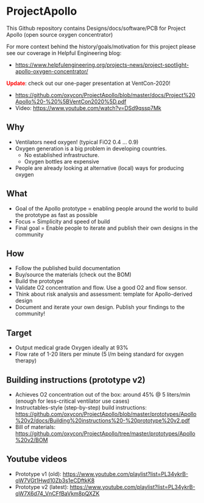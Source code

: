 # ProjectApollo
This Github repository contains Designs/docs/software/PCB for Project Apollo (open source oxygen concentrator)

For more context behind the history/goals/motivation for this project please see our coverage in Helpful Engineering blog: 
- https://www.helpfulengineering.org/projects-news/project-spotlight-apollo-oxygen-concentrator/  

<b style='color:red'>Update</b>: check out our one-pager presentation at VentCon-2020! 
- https://github.com/oxycon/ProjectApollo/blob/master/docs/Project%20Apollo%20-%20%5BVentCon2020%5D.pdf 
- Video: https://www.youtube.com/watch?v=DSd9qssp7Mk 

## Why
- Ventilators need oxygen! (typical FiO2 0.4 … 0.9)
- Oxygen generation is a big problem in developing countries. 
  - No established infrastructure. 
  - Oxygen bottles are expensive
- People are already looking at alternative (local) ways for producing oxygen
## What 
- Goal of the Apollo prototype = enabling people around the world to build the prototype as fast as possible
- Focus = Simplicity and speed of build 
- Final goal = Enable people to iterate and publish their own designs in the community
## How
- Follow the published build documentation
- Buy/source the materials (check out the BOM)
- Build the prototype
- Validate O2 concentration and flow. Use a good O2 and flow sensor. 
- Think about risk analysis and assessment: template for Apollo-derived design
- Document and iterate your own design. Publish your findings to the community! 

## Target 
- Output medical grade Oxygen ideally at 93% 
- Flow rate of 1-20 liters per minute (5 l/m being standard for oxygen therapy)

## Building instructions (prototype v2)
- Achieves O2 concentration out of the box: around 45% @ 5 liters/min (enough for less-critical ventilator use cases)
- Instructables-style (step-by-step) build instructions: https://github.com/oxycon/ProjectApollo/blob/master/prototypes/Apollo%20v2/docs/Building%20instructions%20-%20prototype%20v2.pdf 
- Bill of materials: https://github.com/oxycon/ProjectApollo/tree/master/prototypes/Apollo%20v2/BOM 

## Youtube videos
- Prototype v1 (old): https://www.youtube.com/playlist?list=PL34ykrB-qW7VGt1Hwd10Zb3s1eCDftkK8 
- Prototype v2 (latest): https://www.youtube.com/playlist?list=PL34ykrB-qW7X6d74_VnCFfBaVkm8pQXZK 

